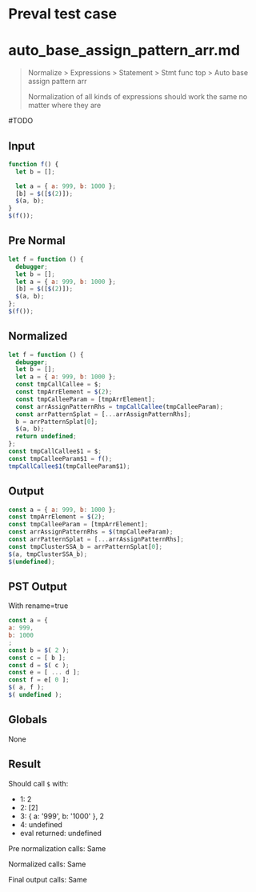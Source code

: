 # Preval test case

# auto_base_assign_pattern_arr.md

> Normalize > Expressions > Statement > Stmt func top > Auto base assign pattern arr
>
> Normalization of all kinds of expressions should work the same no matter where they are

#TODO

## Input

`````js filename=intro
function f() {
  let b = [];

  let a = { a: 999, b: 1000 };
  [b] = $([$(2)]);
  $(a, b);
}
$(f());
`````

## Pre Normal


`````js filename=intro
let f = function () {
  debugger;
  let b = [];
  let a = { a: 999, b: 1000 };
  [b] = $([$(2)]);
  $(a, b);
};
$(f());
`````

## Normalized


`````js filename=intro
let f = function () {
  debugger;
  let b = [];
  let a = { a: 999, b: 1000 };
  const tmpCallCallee = $;
  const tmpArrElement = $(2);
  const tmpCalleeParam = [tmpArrElement];
  const arrAssignPatternRhs = tmpCallCallee(tmpCalleeParam);
  const arrPatternSplat = [...arrAssignPatternRhs];
  b = arrPatternSplat[0];
  $(a, b);
  return undefined;
};
const tmpCallCallee$1 = $;
const tmpCalleeParam$1 = f();
tmpCallCallee$1(tmpCalleeParam$1);
`````

## Output


`````js filename=intro
const a = { a: 999, b: 1000 };
const tmpArrElement = $(2);
const tmpCalleeParam = [tmpArrElement];
const arrAssignPatternRhs = $(tmpCalleeParam);
const arrPatternSplat = [...arrAssignPatternRhs];
const tmpClusterSSA_b = arrPatternSplat[0];
$(a, tmpClusterSSA_b);
$(undefined);
`````

## PST Output

With rename=true

`````js filename=intro
const a = {
a: 999,
b: 1000
;
const b = $( 2 );
const c = [ b ];
const d = $( c );
const e = [ ... d ];
const f = e[ 0 ];
$( a, f );
$( undefined );
`````

## Globals

None

## Result

Should call `$` with:
 - 1: 2
 - 2: [2]
 - 3: { a: '999', b: '1000' }, 2
 - 4: undefined
 - eval returned: undefined

Pre normalization calls: Same

Normalized calls: Same

Final output calls: Same
